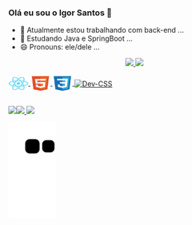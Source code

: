 ### Olá eu sou o Igor Santos 👋

- 🔭 Atualmente estou trabalhando com back-end ...
- 🌱 Estudando Java e SpringBoot ...
- 😄 Pronouns: ele/dele ...


<div align="center">
<a href="https://github.com/Igor-santos1">
<img height="180em" src="https://github-readme-stats.vercel.app/api?username=Igor-santos1&show_icons=true&theme=dracula&include_all_commit=true&count_private=true"/>
<img height="180em" src="https://github-readme-stats.vercel.app/api/top-langs/?username=Igor-santos1&layout=compact&langs_count=7&theme=dracula"/>
</div>

<div style="display: inline_block">
<br>
<img align="center" alt="Dev-React" height="30" width="40" src="https://raw.githubusercontent.com/devicons/devicon/master/icons/react/react-original.svg">
<img align="center" alt="Dev-HTML" height="30" width="40" src="https://raw.githubusercontent.com/devicons/devicon/master/icons/html5/html5-original.svg">
<img align="center" alt="Dev-CSS" height="30" width="40" src="https://raw.githubusercontent.com/devicons/devicon/master/icons/css3/css3-original.svg">
<img align="center" alt="Dev-CSS" height="30" width="40" <img src="https://cdn.jsdelivr.net/gh/devicons/devicon/icons/java/java-original-wordmark.svg">

</div> 

##

<div>
<a href="https://www.linkedin.com/in/igor-dossantos/" target="_blank"><img src="https://img.shields.io/badge/LinkedIn-0077B5?style=for-the-badge&logo=linkedin&logoColor=white> <a href="AQUI VAI O LINK DO INSTAGRAM" target="_blank"><img src="https://img.shields.io/badge/-Instagram-%23E4405F?style=for-the-badge&lo> <a href = "mailto:igorsantoslopes52@gmail.com"  target="_blank"> <img src="https://img.shields.io/badge/Gmail-D14836?style=for-the-badge&logo=gmail&logoColor=white">

![Snake animation](https://github.com/Igor-santos1/Igor-santos1/blob/output/github-contribution-grid-snake.svg) </div>

